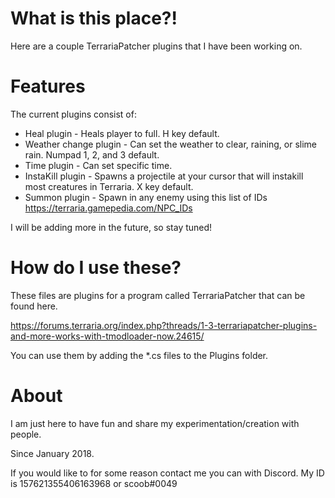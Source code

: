 # What is this place?!
Here are a couple TerrariaPatcher plugins that I have been working on.

# Features
The current plugins consist of:
- Heal plugin - Heals player to full. H key default.
- Weather change plugin - Can set the weather to clear, raining, or slime rain. Numpad 1, 2, and 3 default.
- Time plugin - Can set specific time.
- InstaKill plugin - Spawns a projectile at your cursor that will instakill most creatures in Terraria. X key default.
- Summon plugin - Spawn in any enemy using this list of IDs https://terraria.gamepedia.com/NPC_IDs

I will be adding more in the future, so stay tuned!

# How do I use these?
These files are plugins for a program called TerrariaPatcher that can be found here.

https://forums.terraria.org/index.php?threads/1-3-terrariapatcher-plugins-and-more-works-with-tmodloader-now.24615/

You can use them by adding the \*.cs files to the Plugins folder. 

# About
I am just here to have fun and share my experimentation/creation with people.

Since January 2018.

If you would like to for some reason contact me you can with Discord. My ID is 157621355406163968 or scoob#0049
